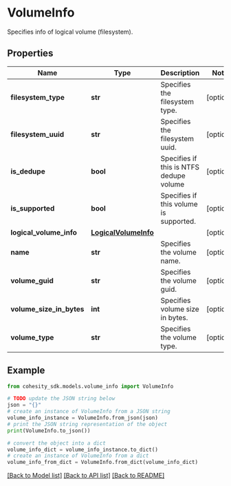 # VolumeInfo

Specifies info of logical volume (filesystem).

## Properties

Name | Type | Description | Notes
------------ | ------------- | ------------- | -------------
**filesystem_type** | **str** | Specifies the filesystem type. | [optional] 
**filesystem_uuid** | **str** | Specifies the filesystem uuid. | [optional] 
**is_dedupe** | **bool** | Specifies if this is NTFS dedupe volume | [optional] 
**is_supported** | **bool** | Specifies if this volume is supported. | [optional] 
**logical_volume_info** | [**LogicalVolumeInfo**](LogicalVolumeInfo.md) |  | [optional] 
**name** | **str** | Specifies the volume name. | [optional] 
**volume_guid** | **str** | Specifies the volume guid. | [optional] 
**volume_size_in_bytes** | **int** | Specifies volume size in bytes. | [optional] 
**volume_type** | **str** | Specifies the volume type. | [optional] 

## Example

```python
from cohesity_sdk.models.volume_info import VolumeInfo

# TODO update the JSON string below
json = "{}"
# create an instance of VolumeInfo from a JSON string
volume_info_instance = VolumeInfo.from_json(json)
# print the JSON string representation of the object
print(VolumeInfo.to_json())

# convert the object into a dict
volume_info_dict = volume_info_instance.to_dict()
# create an instance of VolumeInfo from a dict
volume_info_from_dict = VolumeInfo.from_dict(volume_info_dict)
```
[[Back to Model list]](../README.md#documentation-for-models) [[Back to API list]](../README.md#documentation-for-api-endpoints) [[Back to README]](../README.md)


